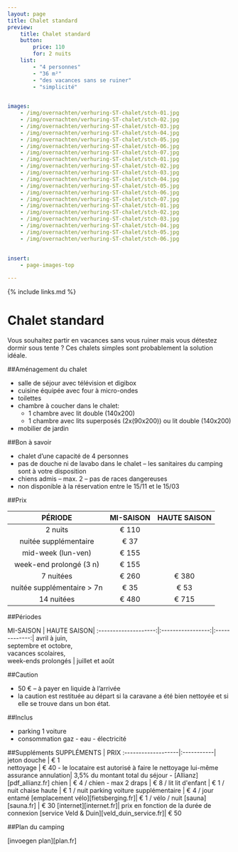 ```yaml
---
layout: page
title: Chalet standard
preview: 
    title: Chalet standard
    button:
        price: 110
        for: 2 nuits
    list:
        - "4 personnes"
        - "36 m²"
        - "des vacances sans se ruiner"
        - "simplicité"
        

images:
    - /img/overnachten/verhuring-ST-chalet/stch-01.jpg
    - /img/overnachten/verhuring-ST-chalet/stch-02.jpg
    - /img/overnachten/verhuring-ST-chalet/stch-03.jpg
    - /img/overnachten/verhuring-ST-chalet/stch-04.jpg
    - /img/overnachten/verhuring-ST-chalet/stch-05.jpg
    - /img/overnachten/verhuring-ST-chalet/stch-06.jpg
    - /img/overnachten/verhuring-ST-chalet/stch-07.jpg
    - /img/overnachten/verhuring-ST-chalet/stch-01.jpg
    - /img/overnachten/verhuring-ST-chalet/stch-02.jpg
    - /img/overnachten/verhuring-ST-chalet/stch-03.jpg
    - /img/overnachten/verhuring-ST-chalet/stch-04.jpg
    - /img/overnachten/verhuring-ST-chalet/stch-05.jpg
    - /img/overnachten/verhuring-ST-chalet/stch-06.jpg
    - /img/overnachten/verhuring-ST-chalet/stch-07.jpg
    - /img/overnachten/verhuring-ST-chalet/stch-01.jpg
    - /img/overnachten/verhuring-ST-chalet/stch-02.jpg
    - /img/overnachten/verhuring-ST-chalet/stch-03.jpg
    - /img/overnachten/verhuring-ST-chalet/stch-04.jpg
    - /img/overnachten/verhuring-ST-chalet/stch-05.jpg
    - /img/overnachten/verhuring-ST-chalet/stch-06.jpg
 
    
insert:
    - page-images-top

---
```


{% include links.md %}

# Chalet standard

Vous souhaitez partir en vacances sans vous ruiner mais vous détestez dormir sous tente ? Ces chalets simples sont probablement la solution idéale.  

##Aménagement du chalet
- salle de séjour avec télévision et digibox
- cuisine équipée avec four à micro-ondes
- toilettes
- chambre à coucher dans le chalet:
    - 1 chambre avec lit double (140x200)
    - 1 chambre avec lits superposés (2x(90x200)) ou lit double (140x200)
- mobilier de jardin
    
##Bon à savoir
- chalet d’une capacité de 4 personnes
- pas de douche ni de lavabo dans le chalet – les sanitaires du camping sont à votre disposition
- chiens admis – max. 2 – pas de races dangereuses
- non disponible à la réservation entre le 15/11 et le 15/03

##Prix

PÉRIODE                |MI-SAISON     | HAUTE SAISON |
:---------------------:|:------------:|:------------:|
2 nuits                |€ 110         |              |    
nuitée supplémentaire  |€ 37          |              |
mid-week (lun-ven)     |€ 155         |              |
week-end prolongé (3 n)|€ 155         |              |
7 nuitées              |€ 260         |€ 380         | 
nuitée supplémentaire > 7n |€ 35          |€ 53          | 
14 nuitées             |€ 480         |€ 715         |           


##Périodes

MI-SAISON      |    HAUTE SAISON|
:--------------------:|:-----------------:|:-------------:|
 avril à juin, <br>septembre et octobre, <br>vacances scolaires, <br>week-ends prolongés  | juillet et août

##Caution
- 50 € – à payer en liquide à l’arrivée
- la caution est restituée au départ si la caravane a été bien nettoyée et si elle se trouve dans un bon état.

##Inclus
- parking 1 voiture
- consommation gaz - eau - électricité 


##Suppléments
SUPPLÉMENTS               | PRIX
:-------------------|:-----------|
jeton douche        | € 1  
nettoyage           | € 40 - le locataire est autorisé à faire le nettoyage lui-même
assurance annulation| 3,5% du montant total du séjour - [Allianz][pdf_allianz.fr] 
chien               | € 4 / chien - max 2
draps               | € 8 / lit
lit d'enfant        | € 1 / nuit
chaise haute        | € 1 / nuit
parking voiture supplémentaire  | € 4 / jour entamé
[emplacement vélo][fietsberging.fr]| € 1 / vélo / nuit
[sauna][sauna.fr]   | € 30
[internet][internet.fr]| prix en fonction de la durée de connexion
[service Veld & Duin][veld_duin_service.fr]| € 50


##Plan du camping

[invoegen plan][plan.fr]